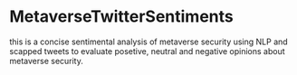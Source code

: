 # MetaverseTwitterSentiments
 this is a concise sentimental analysis of metaverse security using NLP and scapped tweets to evaluate posetive, neutral and  negative opinions about metaverse security.
